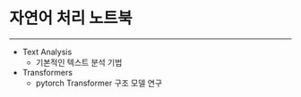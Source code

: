 # 자연어 처리 노트북
---

* Text Analysis
  - 기본적인 텍스트 분석 기법
* Transformers
  - pytorch Transformer 구조 모델 연구
